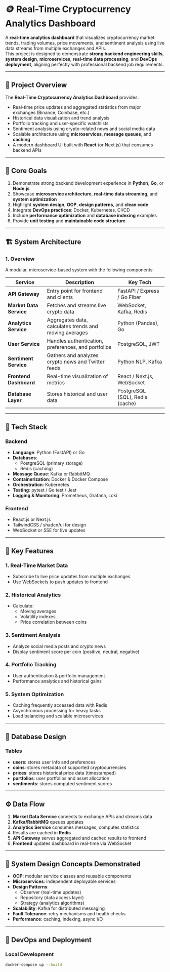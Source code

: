 # 🪙 Real-Time Cryptocurrency Analytics Dashboard

A **real-time analytics dashboard** that visualizes cryptocurrency market trends, trading volumes, price movements, and sentiment analysis using live data streams from multiple exchanges and APIs.  
This project is designed to demonstrate **strong backend engineering skills**, **system design**, **microservices**, **real-time data processing**, and **DevOps deployment**, aligning perfectly with professional backend job requirements.

---

## 🚀 Project Overview

The **Real-Time Cryptocurrency Analytics Dashboard** provides:

- Real-time price updates and aggregated statistics from major exchanges (Binance, Coinbase, etc.)
- Historical data visualization and trend analysis
- Portfolio tracking and user-specific watchlists
- Sentiment analysis using crypto-related news and social media data
- Scalable architecture using **microservices**, **message queues**, and **caching**
- A modern dashboard UI built with **React** (or Next.js) that consumes backend APIs

---

## 🧩 Core Goals

1. Demonstrate strong backend development experience in **Python**, **Go**, or **Node.js**
2. Showcase **microservice architecture**, **real-time data streaming**, and **system optimization**
3. Highlight **system design**, **OOP**, **design patterns**, and **clean code**
4. Integrate **DevOps practices**: Docker, Kubernetes, CI/CD
5. Include **performance optimization** and **database indexing** examples
6. Provide **unit testing** and **maintainable code structure**

---

## 🏗️ System Architecture

### **1. Overview**
A modular, microservice-based system with the following components:

| Service | Description | Key Tech |
|----------|--------------|----------|
| **API Gateway** | Entry point for frontend and clients | FastAPI / Express / Go Fiber |
| **Market Data Service** | Fetches and streams live crypto data | WebSocket, Kafka, Redis |
| **Analytics Service** | Aggregates data, calculates trends and moving averages | Python (Pandas), Go |
| **User Service** | Handles authentication, preferences, and portfolios | PostgreSQL, JWT |
| **Sentiment Service** | Gathers and analyzes crypto news and Twitter feeds | Python NLP, Kafka |
| **Frontend Dashboard** | Real-time visualization of metrics | React / Next.js, WebSocket |
| **Database Layer** | Stores historical and user data | PostgreSQL (SQL), Redis (cache) |

---

## 🔧 Tech Stack

### **Backend**
- **Language**: Python (FastAPI) or Go
- **Databases**:
  - PostgreSQL (primary storage)
  - Redis (caching)
- **Message Queue**: Kafka or RabbitMQ
- **Containerization**: Docker & Docker Compose
- **Orchestration**: Kubernetes
- **Testing**: pytest / Go test / Jest
- **Logging & Monitoring**: Prometheus, Grafana, Loki

### **Frontend**
- React.js or Next.js
- TailwindCSS / shadcn/ui for design
- WebSocket or SSE for live updates

---

## 🧠 Key Features

### **1. Real-Time Market Data**
- Subscribe to live price updates from multiple exchanges
- Use WebSockets to push updates to frontend

### **2. Historical Analytics**
- Calculate:
  - Moving averages
  - Volatility indexes
  - Price correlation between coins

### **3. Sentiment Analysis**
- Analyze social media posts and crypto news
- Display sentiment score per coin (positive, neutral, negative)

### **4. Portfolio Tracking**
- User authentication & portfolio management
- Performance analytics and historical gains

### **5. System Optimization**
- Caching frequently accessed data with Redis
- Asynchronous processing for heavy tasks
- Load balancing and scalable microservices

---

## 🧮 Database Design

### **Tables**
- **users**: stores user info and preferences
- **coins**: stores metadata of supported cryptocurrencies
- **prices**: stores historical price data (timestamped)
- **portfolios**: user portfolios and asset allocation
- **sentiments**: stores computed sentiment scores

---

## ⚙️ Data Flow

1. **Market Data Service** connects to exchange APIs and streams data
2. **Kafka/RabbitMQ** queues updates
3. **Analytics Service** consumes messages, computes statistics
4. Results are cached in **Redis**
5. **API Gateway** serves aggregated and cached results to frontend
6. **Frontend** updates dashboard in real-time via WebSocket

---

## 🧱 System Design Concepts Demonstrated

- **OOP**: modular service classes and reusable components
- **Microservices**: independent deployable services
- **Design Patterns**:
  - Observer (real-time updates)
  - Repository (data access layer)
  - Strategy (analytics algorithms)
- **Scalability**: Kafka for distributed messaging
- **Fault Tolerance**: retry mechanisms and health checks
- **Performance**: caching, indexing, async I/O

---

## 🧰 DevOps and Deployment

### **Local Development**
```bash
docker-compose up --build
